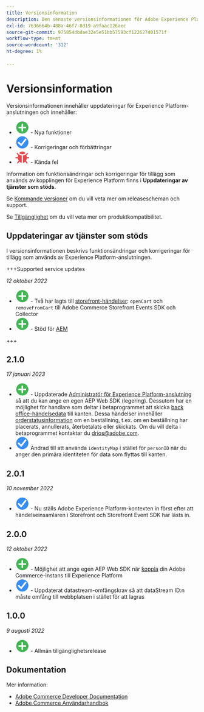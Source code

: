 ```yaml
---
title: Versionsinformation
description: Den senaste versionsinformationen för Adobe Experience Platform Connector från Adobe Commerce.
exl-id: 7636664b-488a-46f7-8d19-a9faac126aec
source-git-commit: 975854dbdae32e5e51bb57593cf122627d01571f
workflow-type: tm+mt
source-wordcount: '312'
ht-degree: 1%

---
```


# Versionsinformation

Versionsinformationen innehåller uppdateringar för Experience Platform-anslutningen och innehåller:

* ![Nytt](../assets/new.svg) - Nya funktioner
* ![Korrigera](../assets/fix.svg) - Korrigeringar och förbättringar
* ![Fel](../assets/bug.svg) - Kända fel

Information om funktionsändringar och korrigeringar för tillägg som används av kopplingen för Experience Platform finns i **Uppdateringar av tjänster som stöds**.

Se [Kommande versioner](https://experienceleague.adobe.com/docs/commerce-operations/release/schedule.html) om du vill veta mer om releasescheman och support.

Se [Tillgänglighet](https://experienceleague.adobe.com/docs/commerce-operations/release/availability.html) om du vill veta mer om produktkompatibilitet.

## Uppdateringar av tjänster som stöds

I versionsinformationen beskrivs funktionsändringar och korrigeringar för tillägg som används av Experience Platform-anslutningen.

+++Supported service updates

_12 oktober 2022_

* ![Nytt](../assets/new.svg) - Två har lagts till [storefront-händelser](events.md): `openCart` och `removeFromCart` till Adobe Commerce Storefront Events SDK och Collector
* ![Nytt](../assets/new.svg) - Stöd för [AEM](overview.md#aem-support)

+++

## 2.1.0

_17 januari 2023_

* ![Nytt](../assets/new.svg) - Uppdaterade [Administratör för Experience Platform-anslutning](connect-data.md) så att du kan ange en egen AEP Web SDK (legering). Dessutom har en möjlighet för handlare som deltar i betaprogrammet att skicka [back office-händelsedata](connect-data.md#data-collection) till kanten. Dessa händelser innehåller [orderstatusinformation](events.md#beta-order-status-events) om en beställning, t.ex. om en beställning har placerats, annullerats, återbetalats eller skickats. Om du vill delta i betaprogrammet kontaktar du [drios@adobe.com](mailto:drios@adobe.com).
* ![Korrigera](../assets/fix.svg) Ändrad till att använda `identityMap` i stället för `personID` när du anger den primära identiteten för data som flyttas till kanten.

## 2.0.1

_10 november 2022_

* ![Korrigerat problem](../assets/fix.svg) - Nu ställs Adobe Experience Platform-kontexten in först efter att händelseinsamlaren i Storefront och Storefront Event SDK har lästs in.

## 2.0.0

_12 oktober 2022_

* ![Nytt](../assets/new.svg) - Möjlighet att ange egen AEP Web SDK när [koppla](connect-data.md) din Adobe Commerce-instans till Experience Platform
* ![Korrigera](../assets/fix.svg) - Uppdaterat datastream-omfångskrav så att dataStream ID:n måste omfång till webbplatsen i stället för att lagras

## 1.0.0

_9 augusti 2022_

* ![Nytt](../assets/new.svg) - Allmän tillgänglighetsrelease

## Dokumentation

Mer information:

* [Adobe Commerce Developer Documentation](https://devdocs.magento.com/)
* [Adobe Commerce Användarhandbok](https://docs.magento.com/user-guide/)
